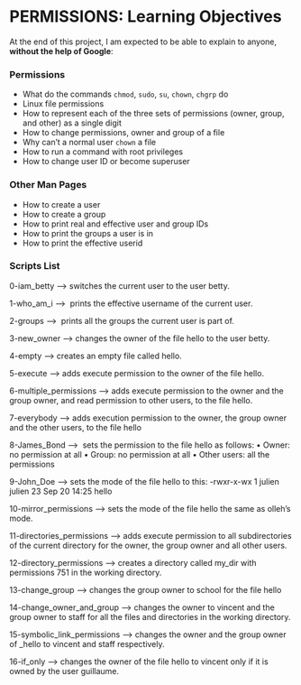 # PERMISSIONS: Learning Objectives

At the end of this project, I am expected to be able to explain to anyone,  **without the help of Google**:

### Permissions

-   What do the commands  `chmod`,  `sudo`,  `su`,  `chown`,  `chgrp`  do
-   Linux file permissions
-   How to represent each of the three sets of permissions (owner, group, and other) as a single digit
-   How to change permissions, owner and group of a file
-   Why can’t a normal user  `chown`  a file
-   How to run a command with root privileges
-   How to change user ID or become superuser  
    

### Other Man Pages

-   How to create a user
-   How to create a group
-   How to print real and effective user and group IDs
-   How to print the groups a user is in
-   How to print the effective userid

### Scripts List

0-iam_betty —> switches the current user to the user betty.

1-who_am_i —>  prints the effective username of the current user.

2-groups —>  prints all the groups the current user is part of.

3-new_owner —> changes the owner of the file hello to the user betty.

4-empty —> creates an empty file called hello.

5-execute —> adds execute permission to the owner of the file hello.

6-multiple_permissions —> adds execute permission to the owner and the group owner, and read permission to other users, to the file hello.

7-everybody —> adds execution permission to the owner, the group owner and the other users, to the file hello

8-James_Bond —>  sets the permission to the file hello as follows:
	•	Owner: no permission at all
	•	Group: no permission at all
	•	Other users: all the permissions

9-John_Doe —> sets the mode of the file hello to this:
-rwxr-x-wx 1 julien julien 23 Sep 20 14:25 hello

10-mirror_permissions —> sets the mode of the file hello the same as olleh’s mode.

11-directories_permissions —> adds execute permission to all subdirectories of the current directory for the owner, the group owner and all other users.

12-directory_permissions —> creates a directory called my_dir with permissions 751 in the working directory.

13-change_group —> changes the group owner to school for the file hello

14-change_owner_and_group —> changes the owner to vincent and the group owner 
to staff for all the files and directories in the working directory.

15-symbolic_link_permissions —> changes the owner and the group owner of _hello to vincent and staff respectively.

16-if_only —> changes the owner of the file hello to vincent only if it is owned by the user guillaume.

